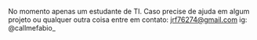 No momento apenas um estudante de TI.
Caso precise de ajuda em algum projeto ou qualquer outra coisa entre em contato:
jrf76274@gmail.com
ig: @callmefabio_
